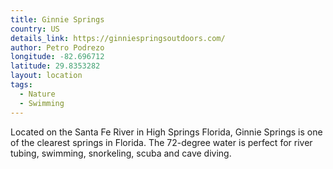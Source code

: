 ```yaml
---
title: Ginnie Springs
country: US
details_link: https://ginniespringsoutdoors.com/
author: Petro Podrezo
longitude: -82.696712
latitude: 29.8353282
layout: location
tags:
  - Nature
  - Swimming
---
```

Located on the Santa Fe River in High Springs Florida, Ginnie Springs is one of the clearest springs in Florida. The 72-degree water is perfect for river tubing, swimming, snorkeling, scuba and cave diving.
